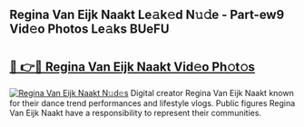 ## Regina Van Eijk Naakt Le𝚊k𝚎d N𝚞𝚍e - Part-ew9 Vid𝚎o Photos Le𝚊ks BUeFU

# <h2><a href="http://fb7ppn.evod.top/?m=Regina+Van+Eijk+Naakt">🔗 👉🔴 Regina Van Eijk Naakt Vid𝚎o Ph𝚘t𝚘s</a></h2>

[![Regina Van Eijk Naakt N𝚞d𝚎s](https://i.imgur.com/8V9OHl7.gif)](http://fb7ppn.evod.top/?m=Regina+Van+Eijk+Naakt)
Digital creator Regina Van Eijk Naakt known for their dance trend performances and lifestyle vlogs. Public figures Regina Van Eijk Naakt have a responsibility to represent their communities. 
